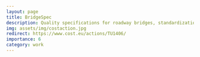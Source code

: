```yaml
---
layout: page
title: BridgeSpec
description: Quality specifications for roadway bridges, standardization at a European level.
img: assets/img/costaction.jpg
redirect: https://www.cost.eu/actions/TU1406/
importance: 6
category: work
---
```


